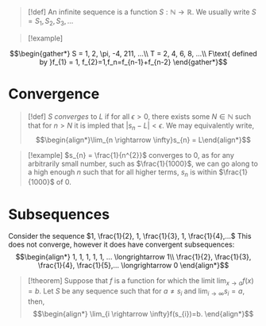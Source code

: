 >[!def]
>An infinite sequence is a function $S : \mathbb{N} \longrightarrow \mathbb{R}$.
>We usually write $S = S_{1}, S_{2}, S_{3}, ...$

>[!example]

$$\begin{gather*}
S = 1, 2, \pi, -4, 211, ...\\
T = 2, 4, 6, 8, ...\\
F\text{ defined by }f_{1} = 1, f_{2}=1,f_n=f_{n-1}+f_{n-2}
\end{gather*}$$

# Convergence
>[!def]
>$S$ *converges* to $L$ if for all $\epsilon>0$, there exists some $N\in \mathbb{N}$ such that for $n>N$ it is impled that $|s_{n}-L|<\epsilon$.
>We may equivalently write,
>$$\begin{align*}\lim_{n \rightarrow \infty}s_{n} = L\end{align*}$$

>[!example]
>$s_{n} = \frac{1}{n^{2}}$ converges to 0, as for any arbitrarily small number, such as $\frac{1}{1000}$, we can go along to a high enough $n$ such that for all higher terms, $s_{n}$ is within $\frac{1}{1000}$ of 0.

# Subsequences
Consider the sequence $1, \frac{1}{2}, 1, \frac{1}{3}, 1, \frac{1}{4},...$
This does not converge, however it does have convergent subsequences:
$$\begin{align*}
1, 1, 1, 1, 1, ... \longrightarrow 1\\
\frac{1}{2}, \frac{1}{3}, \frac{1}{4}, \frac{1}{5},... \longrightarrow 0
\end{align*}$$
>[!theorem]
> Suppose that $f$ is a function for which the limit $\lim_{x \rightarrow a}f(x)=b$. Let $S$ be any sequence such that for $a\ne s_{i}$ and $\lim_{i \rightarrow \infty}s_{i} = a$, then,
> $$\begin{align*}
> \lim_{i \rightarrow \infty}f(s_{i})=b.
> \end{align*}$$
